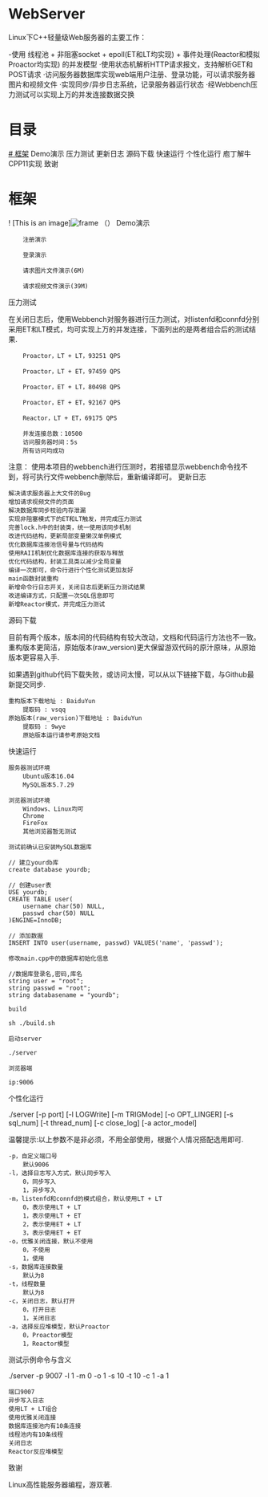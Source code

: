 
# WebServer

Linux下C++轻量级Web服务器的主要工作：

   -使用 线程池 + 非阻塞socket + epoll(ET和LT均实现) + 事件处理(Reactor和模拟Proactor均实现) 的并发模型
    ·使用状态机解析HTTP请求报文，支持解析GET和POST请求
    ·访问服务器数据库实现web端用户注册、登录功能，可以请求服务器图片和视频文件
    ·实现同步/异步日志系统，记录服务器运行状态
    ·经Webbench压力测试可以实现上万的并发连接数据交换


# 目录
[# 框架]() 	Demo演示 	压力测试 	更新日志 	源码下载 	快速运行 	个性化运行 	庖丁解牛 	CPP11实现 	致谢

# 框架
! [This is an image]![frame](https://user-images.githubusercontent.com/86244913/180124295-b56ceddc-03bc-465d-b5b0-15f20484c6d6.jpg)
（）
Demo演示

        注册演示

        登录演示

        请求图片文件演示(6M)

        请求视频文件演示(39M)

压力测试

在关闭日志后，使用Webbench对服务器进行压力测试，对listenfd和connfd分别采用ET和LT模式，均可实现上万的并发连接，下面列出的是两者组合后的测试结果.

        Proactor，LT + LT，93251 QPS

        Proactor，LT + ET，97459 QPS

        Proactor，ET + LT，80498 QPS

        Proactor，ET + ET，92167 QPS

        Reactor，LT + ET，69175 QPS

        并发连接总数：10500
        访问服务器时间：5s
        所有访问均成功

注意： 使用本项目的webbench进行压测时，若报错显示webbench命令找不到，将可执行文件webbench删除后，重新编译即可。
更新日志

    解决请求服务器上大文件的Bug
    增加请求视频文件的页面
    解决数据库同步校验内存泄漏
    实现非阻塞模式下的ET和LT触发，并完成压力测试
    完善lock.h中的封装类，统一使用该同步机制
    改进代码结构，更新局部变量懒汉单例模式
    优化数据库连接池信号量与代码结构
    使用RAII机制优化数据库连接的获取与释放
    优化代码结构，封装工具类以减少全局变量
    编译一次即可，命令行进行个性化测试更加友好
    main函数封装重构
    新增命令行日志开关，关闭日志后更新压力测试结果
    改进编译方式，只配置一次SQL信息即可
    新增Reactor模式，并完成压力测试

源码下载

目前有两个版本，版本间的代码结构有较大改动，文档和代码运行方法也不一致。重构版本更简洁，原始版本(raw_version)更大保留游双代码的原汁原味，从原始版本更容易入手.

如果遇到github代码下载失败，或访问太慢，可以从以下链接下载，与Github最新提交同步.

    重构版本下载地址 : BaiduYun
        提取码 : vsqq
    原始版本(raw_version)下载地址 : BaiduYun
        提取码 : 9wye
        原始版本运行请参考原始文档

快速运行

    服务器测试环境
        Ubuntu版本16.04
        MySQL版本5.7.29

    浏览器测试环境
        Windows、Linux均可
        Chrome
        FireFox
        其他浏览器暂无测试

    测试前确认已安装MySQL数据库

    // 建立yourdb库
    create database yourdb;

    // 创建user表
    USE yourdb;
    CREATE TABLE user(
        username char(50) NULL,
        passwd char(50) NULL
    )ENGINE=InnoDB;

    // 添加数据
    INSERT INTO user(username, passwd) VALUES('name', 'passwd');

    修改main.cpp中的数据库初始化信息

    //数据库登录名,密码,库名
    string user = "root";
    string passwd = "root";
    string databasename = "yourdb";

    build

    sh ./build.sh

    启动server

    ./server

    浏览器端

    ip:9006

个性化运行

./server [-p port] [-l LOGWrite] [-m TRIGMode] [-o OPT_LINGER] [-s sql_num] [-t thread_num] [-c close_log] [-a actor_model]

温馨提示:以上参数不是非必须，不用全部使用，根据个人情况搭配选用即可.

    -p，自定义端口号
        默认9006
    -l，选择日志写入方式，默认同步写入
        0，同步写入
        1，异步写入
    -m，listenfd和connfd的模式组合，默认使用LT + LT
        0，表示使用LT + LT
        1，表示使用LT + ET
        2，表示使用ET + LT
        3，表示使用ET + ET
    -o，优雅关闭连接，默认不使用
        0，不使用
        1，使用
    -s，数据库连接数量
        默认为8
    -t，线程数量
        默认为8
    -c，关闭日志，默认打开
        0，打开日志
        1，关闭日志
    -a，选择反应堆模型，默认Proactor
        0，Proactor模型
        1，Reactor模型

测试示例命令与含义

./server -p 9007 -l 1 -m 0 -o 1 -s 10 -t 10 -c 1 -a 1

    端口9007
    异步写入日志
    使用LT + LT组合
    使用优雅关闭连接
    数据库连接池内有10条连接
    线程池内有10条线程
    关闭日志
    Reactor反应堆模型
致谢

Linux高性能服务器编程，游双著.
